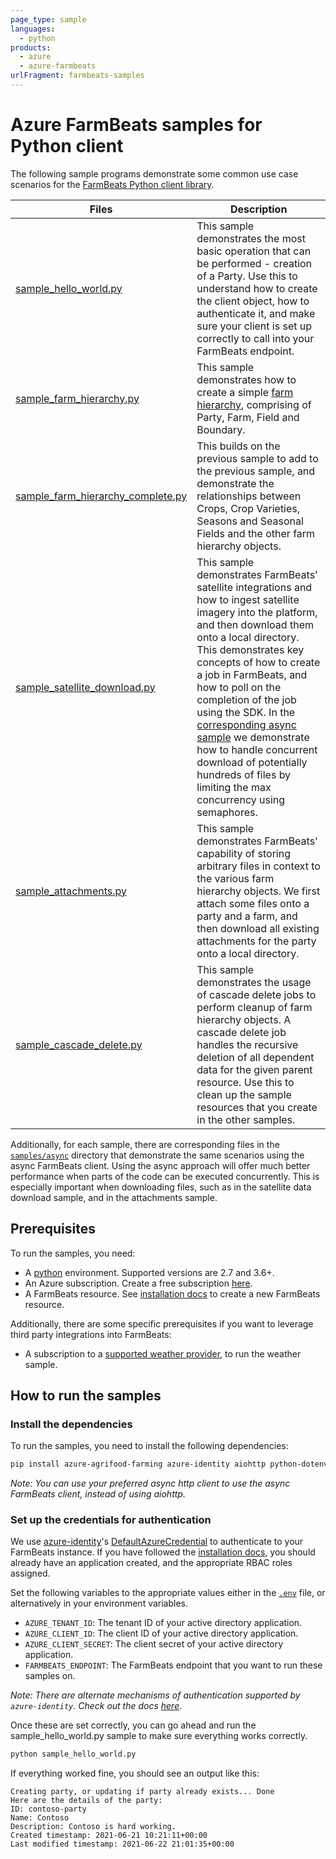 ```yaml
---
page_type: sample
languages:
  - python
products:
  - azure
  - azure-farmbeats
urlFragment: farmbeats-samples
---
```


# Azure FarmBeats samples for Python client

The following sample programs demonstrate some common use case scenarios for the [FarmBeats Python client library][python_sdk].

| Files                                                               | Description                                                                                                                                                                                                                                                                                                                                                                                                                                                                                              |
| ------------------------------------------------------------------- | -------------------------------------------------------------------------------------------------------------------------------------------------------------------------------------------------------------------------------------------------------------------------------------------------------------------------------------------------------------------------------------------------------------------------------------------------------------------------------------------------------- |
| [sample_hello_world.py][hello_world_sample]                         | This sample demonstrates the most basic operation that can be performed - creation of a Party. Use this to understand how to create the client object, how to authenticate it, and make sure your client is set up correctly to call into your FarmBeats endpoint.                                                                                                                                                                                                                                      |
| [sample_farm_hierarchy.py][farm_hierarchy_sample]                   | This sample demonstrates how to create a simple [farm hierarchy][farm_hierarchy_docs], comprising of Party, Farm, Field and Boundary.                                                                                                                                                                                                                                                                                                                                                                   |
| [sample_farm_hierarchy_complete.py][farm_hierarchy_complete_sample] | This builds on the previous sample to add to the previous sample, and demonstrate the relationships between Crops, Crop Varieties, Seasons and Seasonal Fields and the other farm hierarchy objects.                                                                                                                                                                                                                                                                                                      |
| [sample_satellite_download.py][satellite_download_sample]             | This sample demonstrates FarmBeats' satellite integrations and how to ingest satellite imagery into the platform, and then download them onto a local directory. This demonstrates key concepts of how to create a job in FarmBeats, and how to poll on the completion of the job using the SDK. In the [corresponding async sample][satellite_download_async_sample] we demonstrate how to handle concurrent download of potentially hundreds of files by limiting the max concurrency using semaphores. |
| [sample_attachments.py][attachments_sample]                         | This sample demonstrates FarmBeats' capability of storing arbitrary files in context to the various farm hierarchy objects. We first attach some files onto a party and a farm, and then download all existing attachments for the party onto a local directory.                                                                                                                                                                                                                                      |
| [sample_cascade_delete.py][cascade_delete_sample]                   | This sample demonstrates the usage of cascade delete jobs to perform cleanup of farm hierarchy objects. A cascade delete job handles the recursive deletion of all dependent data for the given parent resource. Use this to clean up the sample resources that you create in the other samples.                                                                                                                                                                                                         |

Additionally, for each sample, there are corresponding files in the [`samples/async`][async_samples] directory that demonstrate the same scenarios using the async FarmBeats client. Using the async approach will offer much better performance when parts of the code can be executed concurrently. This is especially important when downloading files, such as in the satellite data download sample, and in the attachments sample.


## Prerequisites

To run the samples, you need:

- A [python][get_python] environment. Supported versions are 2.7 and 3.6+.
- An Azure subscription. Create a free subscription [here][azure_free_sub].
- A FarmBeats resource. See [installation docs][install_farmbeats] to create a new FarmBeats resource.

Additionally, there are some specific prerequisites if you want to leverage third party integrations into FarmBeats:

- A subscription to a [supported weather provider][weather_docs], to run the weather sample.

## How to run the samples

### Install the dependencies

To run the samples, you need to install the following dependencies:
```bash
pip install azure-agrifood-farming azure-identity aiohttp python-dotenv
```
_Note: You can use your preferred async http client to use the async FarmBeats client, instead of using aiohttp._

### Set up the credentials for authentication

We use [azure-identity][azure_identity]'s [DefaultAzureCredential][azure_identity_default_azure_credential] to authenticate to your FarmBeats instance. If you have followed the [installation docs][install_farmbeats], you should already have an application created, and the appropriate RBAC roles assigned.

Set the following variables to the appropriate values either in the [`.env`][dot_env_file] file, or alternatively in your environment variables.

- `AZURE_TENANT_ID`: The tenant ID of your active directory application.
- `AZURE_CLIENT_ID`: The client ID of your active directory application.
- `AZURE_CLIENT_SECRET`: The client secret of your active directory application.
- `FARMBEATS_ENDPOINT`: The FarmBeats endpoint that you want to run these samples on.

_Note: There are alternate mechanisms of authentication supported by `azure-identity`. Check out the docs [here][azure_identity]_.

Once these are set correctly, you can go ahead and run the sample_hello_world.py sample to make sure everything works correctly.

```bash
python sample_hello_world.py
```

If everything worked fine, you should see an output like this:
```
Creating party, or updating if party already exists... Done
Here are the details of the party:
ID: contoso-party
Name: Contoso
Description: Contoso is hard working.
Created timestamp: 2021-06-21 10:21:11+00:00
Last modified timestamp: 2021-06-22 21:01:35+00:00
```


<!-- Product docs aka.ms links-->
[farm_hierarchy_docs]: https://aka.ms/FarmBeatsFarmHierarchyDocs
[weather_docs]: https://aka.ms/FarmBeatsWeatherDocs/
[install_farmbeats]: https://aka.ms/FarmBeatsInstallDocumentationPaaS/

<!-- Links to samples files -->
[async_samples]: https://github.com/Azure/azure-sdk-for-python/tree/main/sdk/agrifood/azure-agrifood-farming/samples/async
[hello_world_sample]: https://github.com/Azure/azure-sdk-for-python/blob/main/sdk/agrifood/azure-agrifood-farming/samples/sample_hello_world.py
[attachments_sample]: https://github.com/Azure/azure-sdk-for-python/blob/main/sdk/agrifood/azure-agrifood-farming/samples/sample_attachments.py
[cascade_delete_sample]: https://github.com/Azure/azure-sdk-for-python/blob/main/sdk/agrifood/azure-agrifood-farming/samples/sample_cascade_delete.py
[satellite_download_sample]: https://github.com/Azure/azure-sdk-for-python/blob/main/sdk/agrifood/azure-agrifood-farming/samples/sample_satellite_download.py
[farm_hierarchy_complete_sample]: https://github.com/Azure/azure-sdk-for-python/blob/main/sdk/agrifood/azure-agrifood-farming/samples/sample_farm_hierarchy_complete.py
[farm_hierarchy_sample]: https://github.com/Azure/azure-sdk-for-python/blob/main/sdk/agrifood/azure-agrifood-farming/samples/sample_farm_hierarchy.py
[satellite_download_async_sample]: https://github.com/Azure/azure-sdk-for-python/blob/main/sdk/agrifood/azure-agrifood-farming/samples/async/sample_satellite_download_async.py
[dot_env_file]: https://github.com/Azure/azure-sdk-for-python/blob/main/sdk/agrifood/azure-agrifood-farming/samples/.env

<!-- Microsoft/Azure related links -->
[azure_free_sub]: https://azure.microsoft.com/free/
[azure_identity]: https://pypi.org/project/azure-identity/
[azure_identity_default_azure_credential]: https://github.com/Azure/azure-sdk-for-python/tree/main/sdk/identity/azure-identity#defaultazurecredential
[python_sdk]: https://pypi.org/project/azure-agrifood-farming/

<!-- Links to external sites -->
[get_python]: https://www.python.org/
